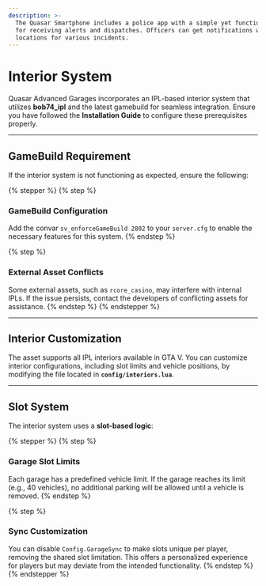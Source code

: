 ```yaml
---
description: >-
  The Quasar Smartphone includes a police app with a simple yet functional MDT
  for receiving alerts and dispatches. Officers can get notifications with
  locations for various incidents.
---
```


# Interior System

Quasar Advanced Garages incorporates an IPL-based interior system that utilizes **bob74\_ipl** and the latest gamebuild for seamless integration. Ensure you have followed the **Installation Guide** to configure these prerequisites properly.

***

## **GameBuild Requirement**

If the interior system is not functioning as expected, ensure the following:

{% stepper %}
{% step %}
### **GameBuild Configuration**

Add the convar `sv_enforceGameBuild 2802` to your `server.cfg` to enable the necessary features for this system.
{% endstep %}

{% step %}
### **External Asset Conflicts**

Some external assets, such as `rcore_casino`, may interfere with internal IPLs. If the issue persists, contact the developers of conflicting assets for assistance.
{% endstep %}
{% endstepper %}

***

## **Interior Customization**

The asset supports all IPL interiors available in GTA V. You can customize interior configurations, including slot limits and vehicle positions, by modifying the file located in **`config/interiors.lua`**.

***

## **Slot System**

The interior system uses a **slot-based logic**:

{% stepper %}
{% step %}
### **Garage Slot Limits**

Each garage has a predefined vehicle limit. If the garage reaches its limit (e.g., 40 vehicles), no additional parking will be allowed until a vehicle is removed.
{% endstep %}

{% step %}
### **Sync Customization**

You can disable `Config.GarageSync` to make slots unique per player, removing the shared slot limitation. This offers a personalized experience for players but may deviate from the intended functionality.
{% endstep %}
{% endstepper %}
